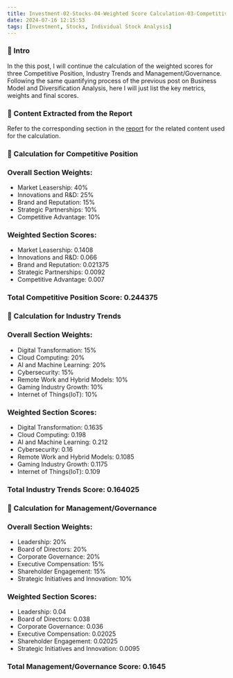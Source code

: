 ```yaml
---
title: Investment-02-Stocks-04-Weighted Score Calculation-03-Competitive Position, Industry Trends and Management/Governance
date: 2024-07-16 12:15:53
tags: [Investment, Stocks, Individual Stock Analysis]
---
```


### **🔎 Intro**

In the this post, I will continue the calculation of the weighted scores for three Competitive Position, Industry Trends and Management/Governance. Following the same quantifying process of the previous post on Business Model and Diversification Analysis, here I will just list the key metrics, weights and final scores.

<!--more-->

### **🔢 Content Extracted from the Report**

Refer to the corresponding section in the [report](https://dogecat0.github.io/2024/07/01/Investment/02-Stocks/02-Individual%20Stock%20Analysis/Analysis%20Report.html) for the related content used for the calculation.

### **🧮 Calculation for Competitive Position**

### Overall Section Weights:

- Market Leasership: 40%
- Innovations and R&D: 25%
- Brand and Reputation: 15%
- Strategic Partnerships: 10%
- Competitive Advantage: 10%

### Weighted Section Scores:

- Market Leasership: 0.1408
- Innovations and R&D: 0.066
- Brand and Reputation: 0.021375
- Strategic Partnerships: 0.0092
- Competitive Advantage: 0.007

### Total Competitive Position Score: 0.244375

### **🧮 Calculation for Industry Trends**

### Overall Section Weights:

- Digital Transformation: 15%
- Cloud Computing: 20%
- AI and Machine Learning: 20%
- Cybersecurity: 15%
- Remote Work and Hybrid Models: 10%
- Gaming Industry Growth: 10%
- Internet of Things(IoT): 10%

### Weighted Section Scores:

- Digital Transformation: 0.1635
- Cloud Computing: 0.198
- AI and Machine Learning: 0.212
- Cybersecurity: 0.16
- Remote Work and Hybrid Models: 0.1085
- Gaming Industry Growth: 0.1175
- Internet of Things(IoT): 0.109

### Total Industry Trends Score: 0.164025

### **🧮 Calculation for Management/Governance**

### Overall Section Weights:

- Leadership: 20%
- Board of Directors: 20%
- Corporate Governance: 20%
- Executive Compensation: 15%
- Shareholder Engagement: 15%
- Strategic Initiatives and Innovation: 10%

### Weighted Section Scores:

- Leadership: 0.04
- Board of Directors: 0.038
- Corporate Governance: 0.036
- Executive Compensation: 0.02025
- Shareholder Engagement: 0.02025
- Strategic Initiatives and Innovation: 0.0095

### Total Management/Governance Score: 0.1645
